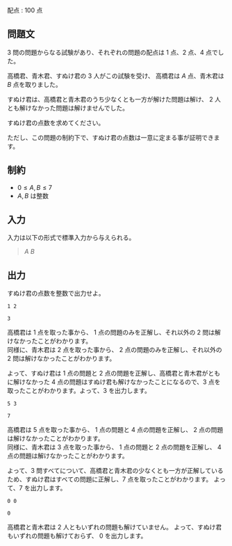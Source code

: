 配点 : $100$ 点

## 問題文

$3$ 問の問題からなる試験があり、それぞれの問題の配点は $1$ 点、$2$ 点、$4$ 点でした。

高橋君、青木君、すぬけ君の $3$ 人がこの試験を受け、
高橋君は $A$ 点、青木君は $B$ 点を取りました。

すぬけ君は、高橋君と青木君のうち少なくとも一方が解けた問題は解け、
$2$ 人とも解けなかった問題は解けませんでした。

すぬけ君の点数を求めてください。

ただし、この問題の制約下で、すぬけ君の点数は一意に定まる事が証明できます。

## 制約

- $0\leq A,B \leq 7$
- $A,B$ は整数

## 入力

入力は以下の形式で標準入力から与えられる。

> $A$ $B$

## 出力

すぬけ君の点数を整数で出力せよ。

```input1
1 2
```

```output1
3
```

高橋君は $1$ 点を取った事から、 $1$ 点の問題のみを正解し、それ以外の $2$ 問は解けなかったことがわかります。<br>
同様に、青木君は $2$ 点を取った事から、 $2$ 点の問題のみを正解し、それ以外の $2$ 問は解けなかったことがわかります。

よって、すぬけ君は $1$ 点の問題と $2$ 点の問題を正解し、高橋君と青木君がともに解けなかった $4$ 点の問題はすぬけ君も解けなかったことになるので、$3$ 点を取ったことがわかります。よって、$3$ を出力します。

```input2
5 3
```

```output2
7
```

高橋君は $5$ 点を取った事から、 $1$ 点の問題と $4$ 点の問題を正解し、 $2$ 点の問題は解けなかったことがわかります。<br>
同様に、青木君は $3$ 点を取った事から、 $1$ 点の問題と $2$ 点の問題を正解し、 $4$ 点の問題は解けなかったことがわかります。  

よって、$3$ 問すべてについて、高橋君と青木君の少なくとも一方が正解しているため、すぬけ君はすベての問題に正解し、$7$ 点を取ったことがわかります。
よって、$7$ を出力します。

```input3
0 0
```

```output3
0
```

高橋君と青木君は $2$ 人ともいずれの問題も解けていません。
よって、すぬけ君もいずれの問題も解けておらず、 $0$ を出力します。